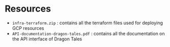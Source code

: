 # Resources

- `infra-terraform.zip` : contains all the terraform files used for deploying GCP resources
- `API-documentation-dragon-tales.pdf` : contains all the documentation on the API interface of Dragon Tales
